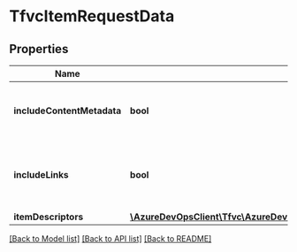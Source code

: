 # TfvcItemRequestData

## Properties
Name | Type | Description | Notes
------------ | ------------- | ------------- | -------------
**includeContentMetadata** | **bool** | If true, include metadata about the file type | [optional] 
**includeLinks** | **bool** | Whether to include the _links field on the shallow references | [optional] 
**itemDescriptors** | [**\AzureDevOpsClient\Tfvc\AzureDevOpsClient\Tfvc\Model\TfvcItemDescriptor[]**](TfvcItemDescriptor.md) |  | [optional] 

[[Back to Model list]](../README.md#documentation-for-models) [[Back to API list]](../README.md#documentation-for-api-endpoints) [[Back to README]](../README.md)


